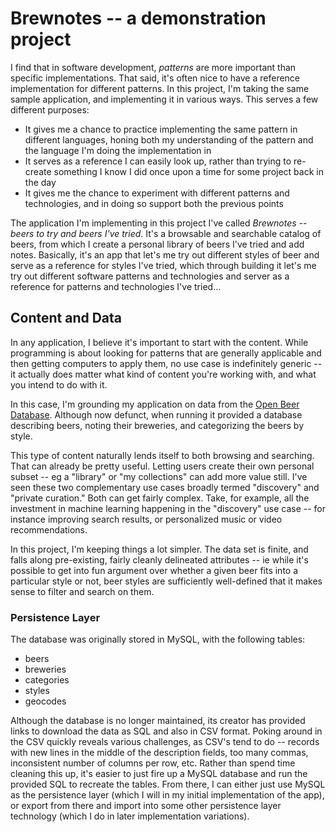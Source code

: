 # Brewnotes -- a demonstration project

I find that in software development, _patterns_ are more important than specific implementations. That said, it's often nice to have a reference implementation for different patterns. In this project, I'm taking the same sample application, and implementing it in various ways. This serves a few different purposes:
- It gives me a chance to practice implementing the same pattern in different languages, honing both my understanding of the pattern and the language I'm doing the implementation in
- It serves as a reference I can easily look up, rather than trying to re-create something I know I did once upon a time for some project back in the day
- It gives me the chance to experiment with different patterns and technologies, and in doing so support both the previous points

The application I'm implementing in this project I've called _Brewnotes -- beers to try and beers I've tried_. It's a browsable and searchable catalog of beers, from which I create a personal library of beers I've tried and add notes. Basically, it's an app that let's me try out different styles of beer and serve as a reference for styles I've tried, which through building it let's me try out different software patterns and technologies and server as a reference for patterns and technologies I've tried...

## Content and Data

In any application, I believe it's important to start with the content. While programming is about looking for patterns that are generally applicable and then getting computers to apply them, no use case is indefinitely generic -- it actually does matter what kind of content you're working with, and what you intend to do with it.

In this case, I'm grounding my application on data from the [Open Beer Database](http://openbeerdb.com/). Although now defunct, when running it provided a database describing beers, noting their breweries, and categorizing the beers by style.

This type of content naturally lends itself to both browsing and searching. That can already be pretty useful. Letting users create their own personal subset -- eg a "library" or "my collections" can add more value still. I've seen these two complementary use cases broadly termed "discovery" and "private curation." Both can get fairly complex. Take, for example, all the investment in machine learning happening in the "discovery" use case -- for instance improving search results, or personalized music or video recommendations.

In this project, I'm keeping things a lot simpler. The data set is finite, and falls along pre-existing, fairly cleanly delineated attributes -- ie while it's possible to get into fun argument over whether a given beer fits into a particular style or not, beer styles are sufficiently well-defined that it makes sense to filter and search on them.

### Persistence Layer

  The database was originally stored in MySQL, with the following tables:
- beers
- breweries
- categories
- styles
- geocodes

Although the database is no longer maintained, its creator has provided links to download the data as SQL and also in CSV format. Poking around in the CSV quickly reveals various challenges, as CSV's tend to do -- records with new lines in the middle of the description fields, too many commas, inconsistent number of columns per row, etc. Rather than spend time cleaning this up, it's easier to just fire up a MySQL database and run the provided SQL to recreate the tables. From there, I can either just use MySQL as the persistence layer (which I will in my initial implementation of the app), or export from there and import into some other persistence layer technology (which I do in later implementation variations).
